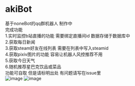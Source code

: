 # akiBot  
基于noneBot的qq群机器人 制作中  
完成功能  
1.实时监控b站直播的功能 需要绑定直播间id 数据存储于数据库中    
2.获取每日新闻  
3.获取steam好友在线列表 需要在列表中写入steamid  
4.获取pixiv图片的功能 容易让机器人风控推荐不用  
5.获取今日天气  
6.随机推荐星巴克饮品或菜品  
功能可自取 但是请标明出处 有问题请写在issue里  
![image](https://github.com/3Asterism/akiBot/assets/72266886/c5370f92-5469-46ef-9d9b-82c39d8c0a34)
![image](https://github.com/3Asterism/akiBot/assets/72266886/a23247fe-9df2-4ed6-b1a3-c0fce1afd8ca)  

